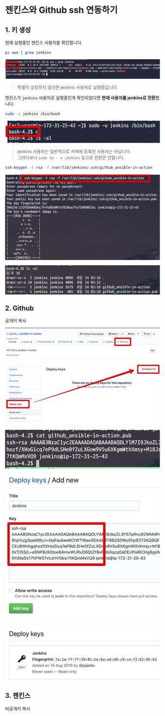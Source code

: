 # 젠킨스와 Github ssh 연동하기


## 1. 키 생성

현재 실행중인 젠킨스 사용자를 확인합니다.

```bash
ps aux | grep jenkins
```

![1](./images/1.png)

> 특별히 설정하지 않으면 jenkins 사용자로 실행중입니다.

젠킨스가 ```jenkins``` 사용자로 실행중인게 확인되었다면 **현재 사용자를 jenkins로 전환**합니다.

```bash
sudo -u jenkins /bin/bash
```

![2](./images/2.png)

> jenkins 사용자는 일반적으로 서버에 등록된 사용자는 아닙니다.  
그러다보니 ```sudo su - u jenkins``` 등으로 전환은 안됩니다.


```bash
ssh-keygen -t rsa -f /var/lib/jenkins/.ssh/github_ansible-in-action
```

![3](./images/3.png)

![4](./images/4.png)

## 2. Github

공개키 복사

![5](./images/5.png)

![6](./images/6.png)

![7](./images/7.png)

![8](./images/8.png)

![9](./images/9.png)


## 3. 젠킨스

비공개키 복사
